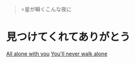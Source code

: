 
<!-- ![logo](https://nidhoggdjoking.gitee.io/storage/common/img/joker.png ':size=200x200') -->

> ⭐星が瞬くこんな夜に

# 見つけてくれてありがとう

[All alone with you](https://nidhoggdjoking.gitee.io/eternal)
[You'll never walk alone](README)







<!-- 背景图片 -->

<!-- ![](_media/bg.png) -->


<!-- 背景色 -->

<!-- ![color](#f0f0f0) -->


<!-- <style>
.cover-main img{
    display:none;
}
</style> -->